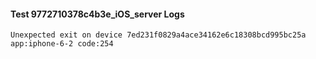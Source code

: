 #### Test 9772710378c4b3e_iOS_server Logs


```
Unexpected exit on device 7ed231f0829a4ace34162e6c18308bcd995bc25a app:iphone-6-2 code:254
```
